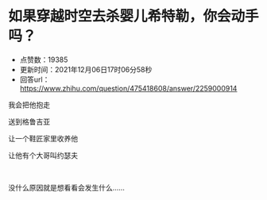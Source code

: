 # 如果穿越时空去杀婴儿希特勒，你会动手吗？
- 点赞数：19385
- 更新时间：2021年12月06日17时06分58秒
- 回答url：https://www.zhihu.com/question/475418608/answer/2259000914
<body>
 <p data-pid="9pf45szg">我会把他抱走</p>
 <p data-pid="tppQf9XZ">送到格鲁吉亚</p>
 <p data-pid="kefT7ek8">让一个鞋匠家里收养他</p>
 <p data-pid="xpMnYRH3">让他有个大哥叫约瑟夫</p>
 <p class="ztext-empty-paragraph"><br></p>
 <p data-pid="rdyj6lTP">没什么原因就是想看看会发生什么……</p>
</body>